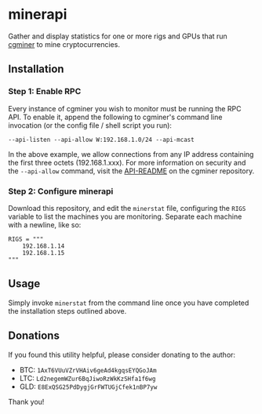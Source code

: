 # minerapi
Gather and display statistics for one or more rigs and GPUs that run 
[cgminer](https://github.com/ckolivas/cgminer) to mine cryptocurrencies.

## Installation
### Step 1: Enable RPC
Every instance of cgminer you wish to monitor must be running the RPC API.
To enable it, append the following to cgminer's command line invocation (or
the config file / shell script you run):

```
--api-listen --api-allow W:192.168.1.0/24 --api-mcast
```

In the above example, we allow connections from any IP address containing the
first three octets (192.168.1.xxx). For more information on security and the
`--api-allow` command, visit the [API-README](https://github.com/ckolivas/cgminer/blob/master/API-README)
on the cgminer repository.

### Step 2: Configure minerapi
Download this repository, and edit the `minerstat` file, configuring the `RIGS`
variable to list the machines you are monitoring. Separate each machine with
a newline, like so:

```
RIGS = """
    192.168.1.14
    192.168.1.15
"""
```

## Usage
Simply invoke `minerstat` from the command line once you have completed
the installation steps outlined above.

## Donations
If you found this utility helpful, please consider donating to the author:

+ BTC: `1AxT6VUuVZrVHAiv6geAd4kgqsEYQGoJAm`
+ LTC: `Ld2negemWZur6BqJiwoRzWkKzSHfa1f6wg`
+ GLD: `E8ExQSG25PdDygjGrFWTUGjCfek1nBP7yw`

Thank you!
